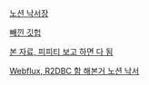 
[노션 낙서장](https://www.notion.so/jundev/D2-Spring-WebFlux-Armeria-4b32d507ffda49c3a077a497e251a7da)

[빼낀 깃헙](https://github.com/joonhaeng/line-devday-2019-hands-on-src)

[본 자료, 피피티 보고 하면 다 됨](https://speakerdeck.com/line_devday2019/what-a-bootiful-microservice-with-armeria-plus-spring-webflux?slide=47)

[Webflux, R2DBC 함 해본거 노션 낙서](https://www.notion.so/jundev/Spring-Webflux-80c2998279274637bf96af9561d48bd0)